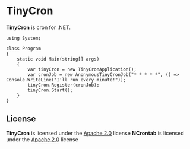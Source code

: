 TinyCron
===  

**TinyCron** is cron for .NET. 

    using System;
    
    class Program
    {
        static void Main(string[] args)
        {
            var tinyCron = new TinyCronApplication();
            var cronJob = new AnonymousTinyCronJob("* * * * *", () => Console.WriteLine("I'll run every minute!"));
            tinyCron.Register(cronJob);
            tinyCron.Start();
        }
    }

License
---  
**TinyCron** is licensed under the [Apache 2.0](http://www.apache.org/licenses/LICENSE-2.0.html) license
**NCrontab** is licensed under the [Apache 2.0](http://www.apache.org/licenses/LICENSE-2.0.html) license